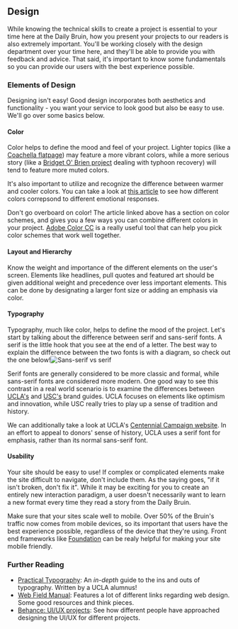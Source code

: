 ## Design

While knowing the technical skills to create a project is essential to your time here at the Daily Bruin, how you present your projects to our readers is also extremely important.
You'll be working closely with the design department over your time here, and they'll be able to provide you with feedback and advice. That said, it's important to know some fundamentals so you can provide our users with the best experience possible.

### Elements of Design

Designing isn't easy! Good design incorporates both aesthetics and functionality - you want your service to look good but also be easy to use. We'll go over some basics below.

#### Color
Color helps to define the mood and feel of your project. Lighter topics (like a [Coachella flatpage](http://graphics.dailybruin.com/coachella-2017/)) may feature a more vibrant colors, while a more serious story (like a [Bridget O' Brien project](http://yolanda.dailybruin.com) dealing with typhoon recovery) will tend to feature more muted colors.

It's also important to utilize and recognize the difference between warmer and cooler colors. You can take a look at [this article](https://thenextweb.com/dd/2015/04/07/how-to-create-the-right-emotions-with-color-in-web-design/) to see how different colors correpsond to different emotional responses.

Don't go overboard on color! The article linked above has a section on color schemes, and gives you a few ways you can combine different colors in your project. [Adobe Color CC](https://color.adobe.com) is a really useful tool that can help you pick color schemes that work well together.

#### Layout and Hierarchy
Know the weight and importance of the different elements on the user's screen. Elements like headlines, pull quotes and featured art should be given additional weight and precedence over less important elements. This can be done by designating a larger font size or adding an emphasis via color.

#### Typography
Typography, much like color, helps to define the mood of the project. Let's start by talking about the difference between serif and sans-serif fonts. A serif is the little hook that you see at the end of a letter. The best way to explain the difference between the two fonts is with a diagram, so check out the one below!![Sans-serif vs serif](https://visualhierarchy.co/blog/wp-content/uploads/2015/07/serif-sansserif.jpg "Sans-serif vs serif")

Serif fonts are generally considered to be more classic and formal, while sans-serif fonts are considered more modern. One good way to see this contrast in a real world scenario is to examine the differences between [UCLA's](http://brand.ucla.edu) and [USC's](https://identity.usc.edu) brand guides. UCLA focuses on elements like optimism and innovation, while USC really tries to play up a sense of tradition and history.

We can additionally take a look at UCLA's [Centennial Campaign website](https://lettherebe.ucla.edu). In an effort to appeal to donors' sense of history, UCLA uses a serif font for emphasis, rather than its normal sans-serif font.

#### Usability
Your site should be easy to use! If complex or complicated elements make the site difficult to navigate, don't include them. As the saying goes, "if it isn't broken, don't fix it". While it may be exciting for you to create an entirely new interaction paradigm, a user doesn't necessarily want to learn a new format every time they read a story from the Daily Bruin.

Make sure that your sites scale well to mobile. Over 50% of the Bruin's traffic now comes from mobile devices, so its important that users have the best experience possible, regardless of the device that they're using. Front end frameworks like [Foundation](https://foundation.zurb.com) can be realy helpful for making your site mobile friendly.

### Further Reading
- [Practical Typography](https://practicaltypography.com): An *in-depth* guide to the ins and outs of typography. Written by a UCLA alumnus!
- [Web Field Manual](https://webfieldmanual.com/design.html): Features a lot of different links regarding web design. Some good resources and think pieces.
- [Behance: UI/UX projects](https://webfieldmanual.com/design.html): See how different people have approached designing the UI/UX for different projects.
